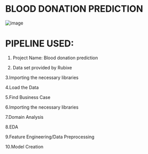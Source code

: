 # BLOOD DONATION PREDICTION 
![image](https://github.com/Tanwar-12/Blood-Donation-Prediction/assets/110081008/3044efa0-e619-47c4-b55b-67463ca2e9a9)
# PIPELINE USED:
1. Project Name: Blood donation prediction

2. Data set  provided by Rubixe

3.Importing the necessary libraries

4.Load the Data

5.Find Business Case

6.Importing the necessary libraries

7.Domain Analysis

8.EDA

9.Feature Engineering/Data Preprocessing

10.Model Creation 
